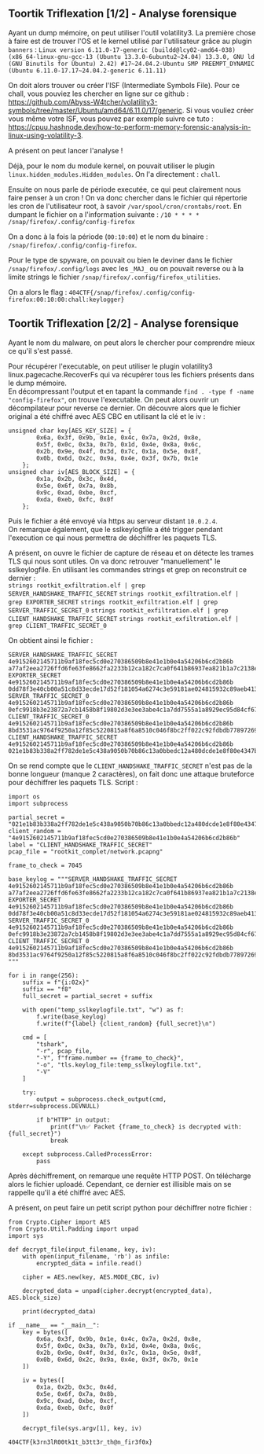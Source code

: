 ## Toortik Triflexation [1/2] - Analyse forensique
Ayant un dump mémoire, on peut utiliser l'outil volatility3. La première chose à faire est de trouver l'OS et le kernel utilisé par l'utilisateur grâce au plugin `banners` :
`Linux version 6.11.0-17-generic (buildd@lcy02-amd64-038) (x86_64-linux-gnu-gcc-13 (Ubuntu 13.3.0-6ubuntu2~24.04) 13.3.0, GNU ld (GNU Binutils for Ubuntu) 2.42) #17~24.04.2-Ubuntu SMP PREEMPT_DYNAMIC  (Ubuntu 6.11.0-17.17~24.04.2-generic 6.11.11)`

On doit alors trouver ou créer l'ISF (Intermediate Symbols File). Pour ce chall, vous pouviez les chercher en ligne sur ce github : https://github.com/Abyss-W4tcher/volatility3-symbols/tree/master/Ubuntu/amd64/6.11.0/17/generic. 
Si vous vouliez créer vous même votre ISF, vous pouvez par exemple suivre ce tuto : https://cpuu.hashnode.dev/how-to-perform-memory-forensic-analysis-in-linux-using-volatility-3.


A présent on peut lancer l'analyse !


Déjà, pour le nom du module kernel, on pouvait utiliser le plugin `linux.hidden_modules.Hidden_modules`. On l'a directement : `chall`.

Ensuite on nous parle de période executée, ce qui peut clairement nous faire penser à un cron ! On va donc chercher dans le fichier qui répertorie les cron de l'utilisateur root, à savoir `/var/spool/cron/crontabs/root`. En dumpant le fichier on a l'information suivante :
`/10 * * * * /snap/firefox/.config/config-firefox`

On a donc à la fois la période (`00:10:00`) et le nom du binaire : `/snap/firefox/.config/config-firefox`.

Pour le type de spyware, on pouvait ou bien le deviner dans le fichier `/snap/firefox/.config/logs` avec les `_MAJ_` ou on pouvait reverse ou à la limite strings le fichier `/snap/firefox/.config/firefox_utilities`.

On a alors le flag : `404CTF{/snap/firefox/.config/config-firefox:00:10:00:chall:keylogger}`



## Toortik Triflexation [2/2] - Analyse forensique
Ayant le nom du malware, on peut alors le chercher pour comprendre mieux ce qu'il s'est passé.

Pour récupérer l'executable, on peut utiliser le plugin volatility3 linux.pagecache.RecoverFs qui va récupérer tous les fichiers présents dans le dump mémoire. \
En décompressant l'output et en tapant la commande `find . -type f -name "config-firefox"`, on trouve l'executable. On peut alors ouvrir un décompilateur pour reverse ce dernier. On découvre alors que le fichier original a été chiffré avec AES CBC en utilisant la clé et le iv :   
```
unsigned char key[AES_KEY_SIZE] = {
        0x6a, 0x3f, 0x9b, 0x1e, 0x4c, 0x7a, 0x2d, 0x8e,
        0x5f, 0x0c, 0x3a, 0x7b, 0x1d, 0x4e, 0x8a, 0x6c,
        0x2b, 0x9e, 0x4f, 0x3d, 0x7c, 0x1a, 0x5e, 0x8f,
        0x0b, 0x6d, 0x2c, 0x9a, 0x4e, 0x3f, 0x7b, 0x1e
    };
unsigned char iv[AES_BLOCK_SIZE] = {
        0x1a, 0x2b, 0x3c, 0x4d,
        0x5e, 0x6f, 0x7a, 0x8b,
        0x9c, 0xad, 0xbe, 0xcf,
        0xda, 0xeb, 0xfc, 0x0f
    };
```
  
Puis le fichier a été envoyé via https au serveur distant `10.0.2.4`.\
On remarque également, que le sslkeylogfile a été trigger pendant l'execution ce qui nous permettra de déchiffrer les paquets TLS.

A présent, on ouvre le fichier de capture de réseau et on détecte les trames TLS qui nous sont utiles. On va donc retrouver "manuellement" le sslkeylogfile. En utilisant les commandes strings et grep on reconstruit ce dernier : \
`strings rootkit_exfiltration.elf | grep SERVER_HANDSHAKE_TRAFFIC_SECRET`
`strings rootkit_exfiltration.elf | grep EXPORTER_SECRET`
`strings rootkit_exfiltration.elf | grep SERVER_TRAFFIC_SECRET_0`
`strings rootkit_exfiltration.elf | grep CLIENT_HANDSHAKE_TRAFFIC_SECRET`
`strings rootkit_exfiltration.elf | grep CLIENT_TRAFFIC_SECRET_0`

On obtient ainsi le fichier :   
```
SERVER_HANDSHAKE_TRAFFIC_SECRET 4e9152602145711b9af18fec5cd0e270386509b8e41e1b0e4a54206b6cd2b86b a77af2eea2726ffd6fe63fe8662fa2233b12ca182c7ca0f641b86937ea821b1a7c2138eca63e2963c66ea559eb85cffe
EXPORTER_SECRET 4e9152602145711b9af18fec5cd0e270386509b8e41e1b0e4a54206b6cd2b86b 0dd78f3e40cb00a51c8d33ecde17d52f181054a6274c3e59181ae024815932c89aeb4136c19c14c46c36e2786ee8577e
SERVER_TRAFFIC_SECRET_0 4e9152602145711b9af18fec5cd0e270386509b8e41e1b0e4a54206b6cd2b86b 0efc9918b3e23872a7cb1458b8f19802d3e3ee3abe4c1a7dd7555a1a8929ec95d84cf67d604725f10b70aa7531e45436
CLIENT_TRAFFIC_SECRET_0 4e9152602145711b9af18fec5cd0e270386509b8e41e1b0e4a54206b6cd2b86b 8bd3531ac9764f9250a12f85c5220815a8f6a8510c046f8bc2ff022c92fdbdb778972697993e8e60d4bd58a2dfb85125
CLIENT_HANDSHAKE_TRAFFIC_SECRET 4e9152602145711b9af18fec5cd0e270386509b8e41e1b0e4a54206b6cd2b86b 021e1b83b338a2ff782de1e5c438a9050b70b86c13a0bbedc12a480dcde1e8f80e4347b1323aca0dd553acbc427265
```
On se rend compte que le `CLIENT_HANDSHAKE_TRAFFIC_SECRET` n'est pas de la bonne longueur (manque 2 caractères), on fait donc une attaque bruteforce pour déchiffrer les paquets TLS. Script : 

```
import os
import subprocess

partial_secret = "021e1b83b338a2ff782de1e5c438a9050b70b86c13a0bbedc12a480dcde1e8f80e4347b1323aca0dd553acbc427265"
client_random = "4e9152602145711b9af18fec5cd0e270386509b8e41e1b0e4a54206b6cd2b86b"
label = "CLIENT_HANDSHAKE_TRAFFIC_SECRET"
pcap_file = "rootkit_complet/network.pcapng"

frame_to_check = 7045

base_keylog = """SERVER_HANDSHAKE_TRAFFIC_SECRET 4e9152602145711b9af18fec5cd0e270386509b8e41e1b0e4a54206b6cd2b86b a77af2eea2726ffd6fe63fe8662fa2233b12ca182c7ca0f641b86937ea821b1a7c2138eca63e2963c66ea559eb85cffe
EXPORTER_SECRET 4e9152602145711b9af18fec5cd0e270386509b8e41e1b0e4a54206b6cd2b86b 0dd78f3e40cb00a51c8d33ecde17d52f181054a6274c3e59181ae024815932c89aeb4136c19c14c46c36e2786ee8577e
SERVER_TRAFFIC_SECRET_0 4e9152602145711b9af18fec5cd0e270386509b8e41e1b0e4a54206b6cd2b86b 0efc9918b3e23872a7cb1458b8f19802d3e3ee3abe4c1a7dd7555a1a8929ec95d84cf67d604725f10b70aa7531e45436
CLIENT_TRAFFIC_SECRET_0 4e9152602145711b9af18fec5cd0e270386509b8e41e1b0e4a54206b6cd2b86b 8bd3531ac9764f9250a12f85c5220815a8f6a8510c046f8bc2ff022c92fdbdb778972697993e8e60d4bd58a2dfb85125
"""

for i in range(256):
    suffix = f"{i:02x}"
    suffix == "f8"
    full_secret = partial_secret + suffix

    with open("temp_sslkeylogfile.txt", "w") as f:
        f.write(base_keylog)
        f.write(f"{label} {client_random} {full_secret}\n")

    cmd = [
        "tshark",
        "-r", pcap_file,
        "-Y", f"frame.number == {frame_to_check}",
        "-o", "tls.keylog_file:temp_sslkeylogfile.txt",
        "-V"
    ]

    try:
        output = subprocess.check_output(cmd, stderr=subprocess.DEVNULL)

        if b"HTTP" in output:
            print(f"\n✅ Packet {frame_to_check} is decrypted with: {full_secret}")
            break

    except subprocess.CalledProcessError:
        pass
```

Après déchiffrement, on remarque une requête HTTP POST. On télécharge alors le fichier uploadé. Cependant, ce dernier est illisible mais on se rappelle qu'il a été chiffré avec AES.

A présent, on peut faire un petit script python pour déchiffrer notre fichier :
```
from Crypto.Cipher import AES
from Crypto.Util.Padding import unpad
import sys

def decrypt_file(input_filename, key, iv):
    with open(input_filename, 'rb') as infile:
        encrypted_data = infile.read()

    cipher = AES.new(key, AES.MODE_CBC, iv)
    
    decrypted_data = unpad(cipher.decrypt(encrypted_data), AES.block_size)

    print(decrypted_data)

if __name__ == "__main__":
    key = bytes([
        0x6a, 0x3f, 0x9b, 0x1e, 0x4c, 0x7a, 0x2d, 0x8e,
        0x5f, 0x0c, 0x3a, 0x7b, 0x1d, 0x4e, 0x8a, 0x6c,
        0x2b, 0x9e, 0x4f, 0x3d, 0x7c, 0x1a, 0x5e, 0x8f,
        0x0b, 0x6d, 0x2c, 0x9a, 0x4e, 0x3f, 0x7b, 0x1e
    ])
    
    iv = bytes([
        0x1a, 0x2b, 0x3c, 0x4d,
        0x5e, 0x6f, 0x7a, 0x8b,
        0x9c, 0xad, 0xbe, 0xcf,
        0xda, 0xeb, 0xfc, 0x0f
    ])

    decrypt_file(sys.argv[1], key, iv)
```

`404CTF{k3rn3lR00tk1t_b3tt3r_th@n_fir3f0x}`